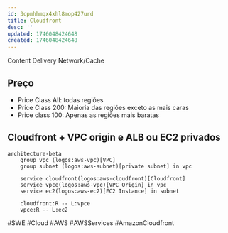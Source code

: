 ```yaml
---
id: 3cpmhhmqx4xhl8mop427urd
title: Cloudfront
desc: ''
updated: 1746048424648
created: 1746048424648
---
```


Content Delivery Network/Cache

## Preço

- Price Class All: todas regiões
- Price Class 200: Maioria das regiões exceto as mais caras
- Price class 100: Apenas as regiões mais baratas

## Cloudfront + VPC origin e ALB ou EC2 privados

```mermaid
architecture-beta
    group vpc (logos:aws-vpc)[VPC]
    group subnet (logos:aws-subnet)[private subnet] in vpc

    service cloudfront(logos:aws-cloudfront)[Cloudfront]
    service vpce(logos:aws-vpc)[VPC Origin] in vpc
    service ec2(logos:aws-ec2)[EC2 Instance] in subnet

    cloudfront:R -- L:vpce
    vpce:R -- L:ec2

```

#SWE #Cloud #AWS #AWSServices #AmazonCloudfront
